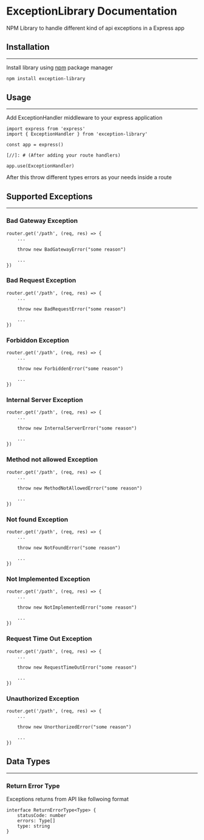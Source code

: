 # ExceptionLibrary Documentation

NPM Library to handle different kind of api exceptions in a Express app

## Installation

---

Install library using [npm](https://www.npmjs.com/) package manager

```bash
npm install exception-library
```

## Usage

---

Add ExceptionHandler middleware to your express application

```nodejs
import express from 'express'
import { ExceptionHandler } from 'exception-library'

const app = express()

[//]: # (After adding your route handlers)

app.use(ExceptionHandler)

```

[//]: # "After adding your route handlers"

After this throw different types errors as your needs inside a route

## Supported Exceptions

---

### Bad Gateway Exception

```nodejs
router.get('/path', (req, res) => {
    ...

    throw new BadGatewayError("some reason")

    ...
})
```

### Bad Request Exception

```nodejs
router.get('/path', (req, res) => {
    ...

    throw new BadRequestError("some reason")

    ...
})
```

### Forbiddon Exception

```nodejs
router.get('/path', (req, res) => {
    ...

    throw new ForbiddenError("some reason")

    ...
})
```

### Internal Server Exception

```nodejs
router.get('/path', (req, res) => {
    ...

    throw new InternalServerError("some reason")

    ...
})
```

### Method not allowed Exception

```nodejs
router.get('/path', (req, res) => {
    ...

    throw new MethodNotAllowedError("some reason")

    ...
})
```

### Not found Exception

```nodejs
router.get('/path', (req, res) => {
    ...

    throw new NotFoundError("some reason")

    ...
})
```

### Not Implemented Exception

```nodejs
router.get('/path', (req, res) => {
    ...

    throw new NotImplementedError("some reason")

    ...
})
```

### Request Time Out Exception

```nodejs
router.get('/path', (req, res) => {
    ...

    throw new RequestTimeOutError("some reason")

    ...
})
```

### Unauthorized Exception

```nodejs
router.get('/path', (req, res) => {
    ...

    throw new UnorthorizedError("some reason")

    ...
})
```

## Data Types

---

### Return Error Type

Exceptions returns from API like follwoing format

```nodejs
interface ReturnErrorType<Type> {
    statusCode: number
    errors: Type[]
    type: string
}
```
